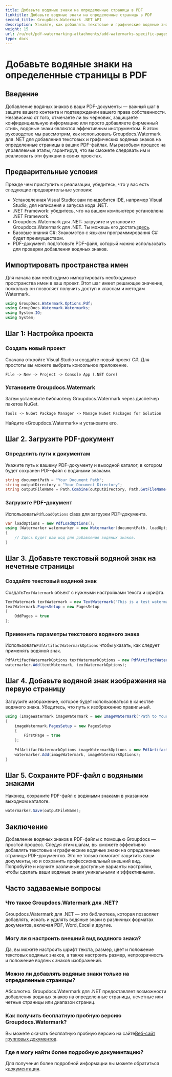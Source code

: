 ```yaml
---
title: Добавьте водяные знаки на определенные страницы в PDF
linktitle: Добавьте водяные знаки на определенные страницы в PDF
second_title: GroupDocs.Watermark .NET API
description: Узнайте, как добавлять текстовые и графические водяные знаки на определенные страницы PDF-файлов с помощью Groupdocs. Следуйте нашему подробному руководству, чтобы защитить ваши документы.
weight: 15
url: /ru/net/pdf-watermarking-attachments/add-watermarks-specific-pages-pdf/
type: docs
---
```

# Добавьте водяные знаки на определенные страницы в PDF

## Введение
Добавление водяных знаков в ваши PDF-документы — важный шаг в защите вашего контента и подтверждении вашего права собственности. Независимо от того, отмечаете ли вы черновик, защищаете конфиденциальную информацию или просто добавляете фирменный стиль, водяные знаки являются эффективным инструментом. В этом руководстве мы рассмотрим, как использовать Groupdocs.Watermark для .NET для добавления текстовых и графических водяных знаков на определенные страницы в ваших PDF-файлах. Мы разобьем процесс на управляемые этапы, гарантируя, что вы сможете следовать им и реализовать эти функции в своих проектах.
## Предварительные условия
Прежде чем приступить к реализации, убедитесь, что у вас есть следующие предварительные условия:
- Установленная Visual Studio: вам понадобится IDE, например Visual Studio, для написания и запуска кода .NET.
- .NET Framework: убедитесь, что на вашем компьютере установлена .NET Framework.
-  Groupdocs.Watermark для .NET: загрузите и установите Groupdocs.Watermark для .NET. Ты можешь его достать[здесь](https://releases.groupdocs.com/Watermark/net/).
- Базовые знания C#: Знакомство с языком программирования C# будет преимуществом.
- PDF-документ: подготовьте PDF-файл, который можно использовать для проверки добавления водяных знаков.
## Импортировать пространства имен
Для начала вам необходимо импортировать необходимые пространства имен в ваш проект. Этот шаг имеет решающее значение, поскольку он позволяет получить доступ к классам и методам Watermark.
```csharp
using GroupDocs.Watermark.Options.Pdf;
using GroupDocs.Watermark.Watermarks;
using System.IO;
using System;
```
## Шаг 1: Настройка проекта
### Создать новый проект
Сначала откройте Visual Studio и создайте новый проект C#. Для простоты вы можете выбрать консольное приложение.
```plaintext
File -> New -> Project -> Console App (.NET Core)
```
### Установите Groupdocs.Watermark
Затем установите библиотеку Groupdocs.Watermark через диспетчер пакетов NuGet.
```plaintext
Tools -> NuGet Package Manager -> Manage NuGet Packages for Solution
```
Найдите «Groupdocs.Watermark» и установите его.
## Шаг 2. Загрузите PDF-документ
### Определить пути к документам
Укажите путь к вашему PDF-документу и выходной каталог, в котором будет сохранен PDF-файл с водяными знаками.
```csharp
string documentPath = "Your Document Path";
string outputDirectory = "Your Document Directory";
string outputFileName = Path.Combine(outputDirectory, Path.GetFileName(documentPath));
```
### Загрузите PDF-документ
 Использовать`PdfLoadOptions` class для загрузки PDF-документа.
```csharp
var loadOptions = new PdfLoadOptions();
using (Watermarker watermarker = new Watermarker(documentPath, loadOptions))
{
    // Здесь будет ваш код для добавления водяных знаков.
}
```
## Шаг 3. Добавьте текстовый водяной знак на нечетные страницы
### Создайте текстовый водяной знак
 Создать`TextWatermark` объект с нужными настройками текста и шрифта.
```csharp
TextWatermark textWatermark = new TextWatermark("This is a test watermark", new Font("Arial", 8));
textWatermark.PagesSetup = new PagesSetup
{
    OddPages = true
};
```
### Применить параметры текстового водяного знака
 Использовать`PdfArtifactWatermarkOptions` чтобы указать, как следует применять водяной знак.
```csharp
PdfArtifactWatermarkOptions textWatermarkOptions = new PdfArtifactWatermarkOptions();
watermarker.Add(textWatermark, textWatermarkOptions);
```
## Шаг 4. Добавьте водяной знак изображения на первую страницу
Загрузите изображение, которое будет использоваться в качестве водяного знака. Убедитесь, что путь к изображению правильный.
```csharp
using (ImageWatermark imageWatermark = new ImageWatermark("Path to Your Image"))
{
    imageWatermark.PagesSetup = new PagesSetup
    {
        FirstPage = true
    };
    
    PdfArtifactWatermarkOptions imageWatermarkOptions = new PdfArtifactWatermarkOptions();
    watermarker.Add(imageWatermark, imageWatermarkOptions);
}
```
## Шаг 5. Сохраните PDF-файл с водяными знаками
Наконец, сохраните PDF-файл с водяными знаками в указанном выходном каталоге.
```csharp
watermarker.Save(outputFileName);
```
## Заключение
Добавление водяных знаков в PDF-файлы с помощью Groupdocs — простой процесс. Следуя этим шагам, вы сможете эффективно добавлять текстовые и графические водяные знаки на определенные страницы PDF-документов. Это не только помогает защитить ваши документы, но и сохранить профессиональный внешний вид. Попробуйте и изучите различные доступные варианты настройки, чтобы сделать ваши водяные знаки уникальными и эффективными.
## Часто задаваемые вопросы
### Что такое Groupdocs.Watermark для .NET?
Groupdocs.Watermark для .NET — это библиотека, которая позволяет добавлять, искать и удалять водяные знаки в различных форматах документов, включая PDF, Word, Excel и другие.
### Могу ли я настроить внешний вид водяного знака?
Да, вы можете настроить шрифт текста, размер, цвет и положение текстовых водяных знаков, а также настроить размер, непрозрачность и положение водяных знаков изображений.
### Можно ли добавлять водяные знаки только на определенные страницы?
Абсолютно. Groupdocs.Watermark для .NET предоставляет возможности добавления водяных знаков на определенные страницы, нечетные или четные страницы или диапазон страниц.
### Как получить бесплатную пробную версию Groupdocs.Watermark?
 Вы можете скачать бесплатную пробную версию на сайте[Веб-сайт групповых документов](https://releases.groupdocs.com/).
### Где я могу найти более подробную документацию?
 Для получения более подробной информации вы можете обратиться к[документация](https://tutorials.groupdocs.com/Watermark/net/).
